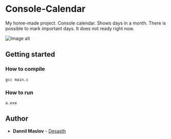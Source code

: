 # Console-Calendar

My home-made project. Console calendar. Shows days in a month. There is possible to mark important days.
It does not ready right now.

![Image alt](https://github.com/Desasth/Console-Calendar/blob/master/images/screenshot.JPG)

## Getting started

### How to compile
    gcc main.c
### How to run
    a.exe

 ## Author
   - **Dannil Maslov** -
    [Desasth](https://github.com/Desasth)
